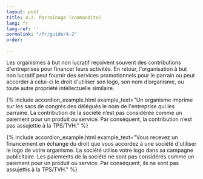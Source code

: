 ```yaml
---
layout: post
title: 4.2. Parrainage (commandite)
lang: fr
lang-ref: ''
permalink: "/fr/guide/4-2"
order: 

---
```

Les organismes à but non lucratif reçoivent souvent des contributions d'entreprises pour financer leurs activités. En retour, l'organisation à but non lucratif peut fournir des services promotionnels pour le parrain ou peut accorder à celui-ci le droit d'utiliser son logo, son nom d’organisme, ou toute autre propriété intellectuelle similaire.

{% include accordion_example.html
example_text="Un organisme imprime sur les sacs de congrès des délégués le nom de l'entreprise qui les parraine. La contribution de la société n’est pas considérée comme un paiement pour un produit ou service. Par conséquent, la contribution n’est pas assujettie à la TPS/TVH."
%}

{% include accordion_example.html
example_text="Vous recevez un financement en échange du droit que vous accordez à une société d'utiliser le logo de votre organisme. La société utilise votre logo dans sa campagne publicitaire. Les paiements de la société ne sont pas considérés comme un paiement pour un produit ou service. Par conséquent, ils ne sont pas assujettis à la TPS/TVH."
%}
